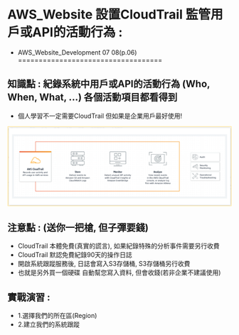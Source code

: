 # AWS_Website 設置CloudTrail 監管用戶或API的活動行為 : <BR>
+ AWS_Website_Development 07 08(p.06) 
===================================

## 知識點 :  紀錄系統中用戶或API的活動行為 (Who, When, What, ...) 各個活動項目都看得到
+ 個人學習不一定需要CloudTrail 但如果是企業用戶最好使用!

![CloudTrail](./img/CloudTrail.PNG) 

## 注意點 : (送你一把槍, 但子彈要錢)
+ CloudTrail 本體免費(真實的謊言), 如果紀錄特殊的分析事件需要另行收費
+ CloudTrail 默認免費紀錄90天的操作日誌
+ 開啟系統跟蹤服務後, 日誌會寫入S3存儲桶, S3存儲桶另行收費
+ 也就是另外買一個硬碟 自動幫您寫入資料, 但會收錢(若非企業不建議使用)


## 實戰演習 : 
+ 1.選擇我們的所在區(Region)
+ 2.建立我們的系統跟蹤






